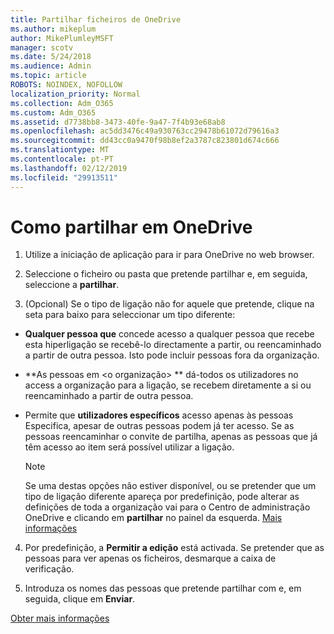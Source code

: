```yaml
---
title: Partilhar ficheiros de OneDrive
ms.author: mikeplum
author: MikePlumleyMSFT
manager: scotv
ms.date: 5/24/2018
ms.audience: Admin
ms.topic: article
ROBOTS: NOINDEX, NOFOLLOW
localization_priority: Normal
ms.collection: Adm_O365
ms.custom: Adm_O365
ms.assetid: d7738bb8-3473-40fe-9a47-7f4b93e68ab8
ms.openlocfilehash: ac5dd3476c49a930763cc29478b61072d79616a3
ms.sourcegitcommit: dd43cc0a9470f98b8ef2a3787c823801d674c666
ms.translationtype: MT
ms.contentlocale: pt-PT
ms.lasthandoff: 02/12/2019
ms.locfileid: "29913511"
---
```

# <a name="how-to-share-in-onedrive"></a>Como partilhar em OneDrive

1. Utilize a iniciação de aplicação para ir para OneDrive no web browser. 
    
2. Seleccione o ficheiro ou pasta que pretende partilhar e, em seguida, seleccione a **partilhar**.
    
3. (Opcional) Se o tipo de ligação não for aquele que pretende, clique na seta para baixo para seleccionar um tipo diferente:
    
  - **Qualquer pessoa que** concede acesso a qualquer pessoa que recebe esta hiperligação se recebê-lo directamente a partir, ou reencaminhado a partir de outra pessoa. Isto pode incluir pessoas fora da organização. 
    
  - **As pessoas em \<o organização\> ** dá-todos os utilizadores no access a organização para a ligação, se recebem diretamente a si ou reencaminhado a partir de outra pessoa. 
    
  - Permite que **utilizadores específicos** acesso apenas às pessoas Especifica, apesar de outras pessoas podem já ter acesso. Se as pessoas reencaminhar o convite de partilha, apenas as pessoas que já têm acesso ao item será possível utilizar a ligação. 
    
    > [!NOTE]
    > Se uma destas opções não estiver disponível, ou se pretender que um tipo de ligação diferente apareça por predefinição, pode alterar as definições de toda a organização vai para o Centro de administração OneDrive e clicando em **partilhar** no painel da esquerda. [Mais informações](https://go.microsoft.com/fwlink/?linkid=871961)
  
4. Por predefinição, a **Permitir a edição** está activada. Se pretender que as pessoas para ver apenas os ficheiros, desmarque a caixa de verificação. 
    
5. Introduza os nomes das pessoas que pretende partilhar com e, em seguida, clique em **Enviar**.
    
[Obter mais informações](https://go.microsoft.com/fwlink/?linkid=871861)
  


